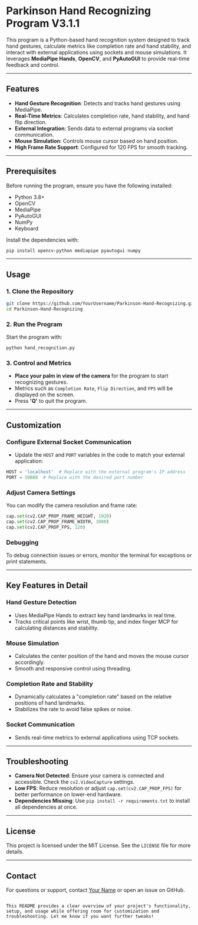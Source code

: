 
# Parkinson Hand Recognizing Program V3.1.1

This program is a Python-based hand recognition system designed to track hand gestures, calculate metrics like completion rate and hand stability, and interact with external applications using sockets and mouse simulations. It leverages **MediaPipe Hands**, **OpenCV**, and **PyAutoGUI** to provide real-time feedback and control.

---

## Features

- **Hand Gesture Recognition**: Detects and tracks hand gestures using MediaPipe.
- **Real-Time Metrics**: Calculates completion rate, hand stability, and hand flip direction.
- **External Integration**: Sends data to external programs via socket communication.
- **Mouse Simulation**: Controls mouse cursor based on hand position.
- **High Frame Rate Support**: Configured for 120 FPS for smooth tracking.

---

## Prerequisites

Before running the program, ensure you have the following installed:

- Python 3.8+
- OpenCV
- MediaPipe
- PyAutoGUI
- NumPy
- Keyboard

Install the dependencies with:
```bash
pip install opencv-python mediapipe pyautogui numpy
```

---

## Usage

### 1. Clone the Repository
```bash
git clone https://github.com/YourUsername/Parkinson-Hand-Recognizing.git
cd Parkinson-Hand-Recognizing
```

### 2. Run the Program
Start the program with:
```bash
python hand_recognition.py
```

### 3. Control and Metrics
- **Place your palm in view of the camera** for the program to start recognizing gestures.
- Metrics such as `Completion Rate`, `Flip Direction`, and `FPS` will be displayed on the screen.
- Press **'Q'** to quit the program.

---

## Customization

### Configure External Socket Communication
- Update the `HOST` and `PORT` variables in the code to match your external application:
```python
HOST = 'localhost'  # Replace with the external program's IP address
PORT = 10888  # Replace with the desired port number
```

### Adjust Camera Settings
You can modify the camera resolution and frame rate:
```python
cap.set(cv2.CAP_PROP_FRAME_HEIGHT, 1920)
cap.set(cv2.CAP_PROP_FRAME_WIDTH, 1080)
cap.set(cv2.CAP_PROP_FPS, 120)
```

### Debugging
To debug connection issues or errors, monitor the terminal for exceptions or print statements.

---

## Key Features in Detail

### Hand Gesture Detection
- Uses MediaPipe Hands to extract key hand landmarks in real time.
- Tracks critical points like wrist, thumb tip, and index finger MCP for calculating distances and stability.

### Mouse Simulation
- Calculates the center position of the hand and moves the mouse cursor accordingly.
- Smooth and responsive control using threading.

### Completion Rate and Stability
- Dynamically calculates a "completion rate" based on the relative positions of hand landmarks.
- Stabilizes the rate to avoid false spikes or noise.

### Socket Communication
- Sends real-time metrics to external applications using TCP sockets.

---

## Troubleshooting

- **Camera Not Detected**: Ensure your camera is connected and accessible. Check the `cv2.VideoCapture` settings.
- **Low FPS**: Reduce resolution or adjust `cap.set(cv2.CAP_PROP_FPS)` for better performance on lower-end hardware.
- **Dependencies Missing**: Use `pip install -r requirements.txt` to install all dependencies at once.

---

## License

This project is licensed under the MIT License. See the `LICENSE` file for more details.

---

## Contact

For questions or support, contact [Your Name](mailto:your.email@example.com) or open an issue on GitHub.
```

This README provides a clear overview of your project's functionality, setup, and usage while offering room for customization and troubleshooting. Let me know if you want further tweaks!
